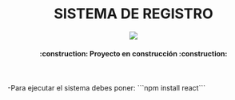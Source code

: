 <h1 align="center"> SISTEMA DE REGISTRO </h1>
<p align="center">
   <img src="https://img.shields.io/badge/STATUS-EN%20DESAROLLO-green">
</p>
<h4 align="center">
:construction: Proyecto en construcción :construction:
</h4>
<br><br>
-Para ejecutar el sistema debes poner:
```npm install react```
